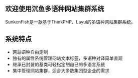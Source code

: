 ## 欢迎使用沉鱼多语种网站集群系统

SunkenFish是一款基于ThinkPHP、Layui的多语种网站集群系统。

## 系统特点

* 网站语种自由定制
* 独有的属性系统管理网站文本标签，多语种对译简单直观
* 继承已封装的基类可轻松定制自已的多语言系统
* 集中管理网站集群，适合大多数集团型企业的需求